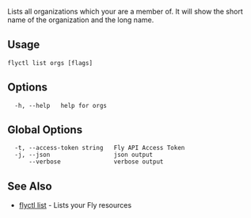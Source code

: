 Lists all organizations which your are a member of. It will show the short name of the organization and the long name.

## Usage

~~~
flyctl list orgs [flags]
~~~

## Options

~~~
  -h, --help   help for orgs
~~~

## Global Options

~~~
  -t, --access-token string   Fly API Access Token
  -j, --json                  json output
      --verbose               verbose output
~~~

## See Also

* [flyctl list](/docs/flyctl/list/)	 - Lists your Fly resources

